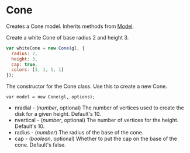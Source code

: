 # Cone

Creates a Cone model. Inherits methods from [Model](Model).

Create a white Cone of base radius 2 and height 3.
```js
var whiteCone = new Cone(gl, {
  radius: 2,
  height: 3,
  cap: true,
  colors: [1, 1, 1, 1]
});
```

The constructor for the Cone class. Use this to create a new Cone.

`var model = new Cone(gl, options);`

* nradial - (*number*, optional) The number of vertices used to create the disk for a given height. Default's 10.
* nvertical - (*number*, optional) The number of vertices for the height. Default's 10.
* radius - (*number*) The radius of the base of the cone.
* cap - (*boolean*, optional) Whether to put the cap on the base of the cone. Default's false.
